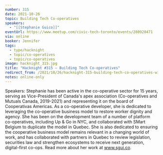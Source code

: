 ```yaml
---
number: 315
date: 2021-10-26
topic: Building Tech Co-operatives
speakers:
  - "[[Stephanie Guico]]"
eventUrl: https://www.meetup.com/civic-tech-toronto/events/280928471
via: online
booker: Jennifer
tags:
  - type/hacknight
  - topic/co-operatives
  - topic/co-operatives
image: hacknight_315.jpg
title: "Hacknight #315 – Building Tech Co-operatives"
redirect_from: /2021/10/26/hacknight-315-building-tech-co-operatives-with-stephanie-guico/
notes: online-only
---
```


Speakers:
Stephanie has been active in the co-operative sector for 15 years, serving as Vice-President of Canada's apex association (Co-operatives and Mutuals Canada, 2019-2021) and representing it on the board of Cooperativas Americas. As a co-operative developer, she is dedicated to leveraging the co-operative business model to restore worker dignity and agency. She has been on the development team of a number of platform co-operatives, including Up & Go in NYC, and collaborated with SMart Belgium to duplicate the model in Quebec. She is also dedicated to ensuring the cooperative business model remains relevant in a changing world of work, and has collaborated with partners in Quebec to review legislation, securities law and strengthen ecosystems to receive next generation, digital-first co-ops. Read more about her work at www.sgui.co.
